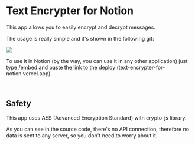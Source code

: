 # Text Encrypter for Notion

This app allows you to easily encrypt and decrypt messages.

The usage is really simple and it's shown in the following gif:

![](https://s2.gifyu.com/images/demonstration.gif)


To use it in Notion (by the way, you can use it in any other application) just type /embed and paste the [link to the deploy ](text-encrypter-for-notion.vercel.app) (text-encrypter-for-notion.vercel.app).

<br/>

## Safety

This app uses AES (Advanced Encryption Standard) with crypto-js library.

As you can see in the source code, there's no API connection, therefore no data is sent to any server, so you don't need to worry about it.
